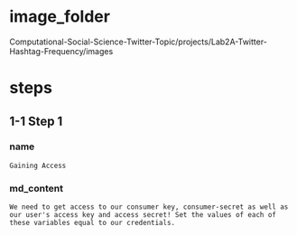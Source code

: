 # image_folder
Computational-Social-Science-Twitter-Topic/projects/Lab2A-Twitter-Hashtag-Frequency/images
   
# steps

## 1-1 Step 1
### name
```
Gaining Access
```
 
### md_content 
```
We need to get access to our consumer key, consumer-secret as well as our user's access key and access secret! Set the values of each of these variables equal to our credentials. 
```